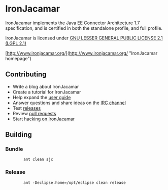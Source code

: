 IronJacamar
===========

IronJacamar implements the Java EE Connector Architecture 1.7 specification,
and is certified in both the standalone profile, and full profile.

IronJacamar is licensed under [GNU LESSER GENERAL PUBLIC LICENSE 2.1 (LGPL 2.1)](http://www.gnu.org/licenses/old-licenses/lgpl-2.1.html "LGPL v2.1")

[http://www.ironjacamar.org/](http://www.ironjacamar.org/ "IronJacamar homepage")

Contributing
------------

* Write a blog about IronJacamar
* Create a tutorial for IronJacamar
* Help expand the [user guide](http://www.ironjacamar.org/doc/userguide/1.1/en-US/html/index.html)
* Answer questions and share ideas on the [IRC channel](http://webchat.freenode.net/?channels=ironjacamar)
* Test [releases](http://www.ironjacamar.org/download.html)
* Review [pull requests](http://github.com/ironjacamar/ironjacamar/pulls)
* Start [hacking on IronJacamar](http://www.ironjacamar.org/doc/developerguide/1.1/en-US/html/ch02.html)

Building
--------

### Bundle

            ant clean sjc

### Release

            ant -Declipse.home=/opt/eclipse clean release
